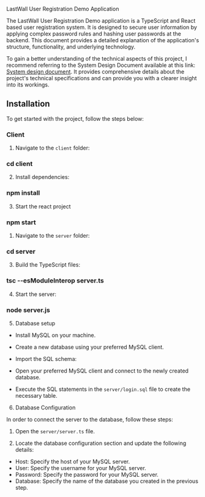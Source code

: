 LastWall User Registration Demo Application

The LastWall User Registration Demo application is a TypeScript and React based user registration system. It is designed to secure user information by applying complex password rules and hashing user passwords at the backend. This document provides a detailed explanation of the application's structure, functionality, and underlying technology.

To gain a better understanding of the technical aspects of this project, I recommend referring to the System Design Document available at this link: [System design document](https://docs.google.com/document/d/1b1Aml_f2mOGKm5pknUsX_oXl4iY2EGxaLO4ZpVBk0g8/edit#). It provides comprehensive details about the project's technical specifications and can provide you with a clearer insight into its workings.

## Installation

To get started with the project, follow the steps below:

### Client

1. Navigate to the `client` folder:
### cd client

2. Install dependencies:
### npm install

3. Start the react project
### npm start

1. Navigate to the `server` folder:
### cd server

3. Build the TypeScript files:
### tsc --esModuleInterop server.ts

4. Start the server:
### node server.js

5. Database setup

- Install MySQL on your machine.

- Create a new database using your preferred MySQL client.

- Import the SQL schema:
- Open your preferred MySQL client and connect to the newly created database.
- Execute the SQL statements in the `server/login.sql` file to create the necessary table.

6. Database Configuration

In order to connect the server to the database, follow these steps:

1. Open the `server/server.ts` file.

2. Locate the database configuration section and update the following details:
- Host: Specify the host of your MySQL server.
- User: Specify the username for your MySQL server.
- Password: Specify the password for your MySQL server.
- Database: Specify the name of the database you created in the previous step.


